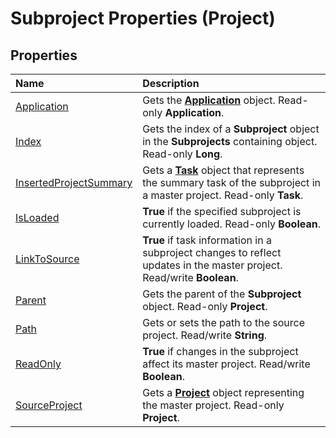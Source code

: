 
# Subproject Properties (Project)

## Properties



|**Name**|**Description**|
|:-----|:-----|
| [Application](412c720b-a432-6e3f-96b3-f6e16c3ee48c.md)|Gets the  **[Application](8eb91712-7784-a102-38c0-19bb056c27e9.md)** object. Read-only **Application**.|
| [Index](90cb228c-e757-3826-7735-5ff169477171.md)|Gets the index of a  **Subproject** object in the **Subprojects** containing object. Read-only **Long**.|
| [InsertedProjectSummary](a98d0c9c-2c9d-d15e-2716-ed27ee9273c2.md)|Gets a  **[Task](bc6bb4a5-95a6-9d1f-3e28-92b9548a544a.md)** object that represents the summary task of the subproject in a master project. Read-only **Task**.|
| [IsLoaded](5e2e5877-1e60-9797-3fc9-ab10d8a64c1c.md)| **True** if the specified subproject is currently loaded. Read-only **Boolean**.|
| [LinkToSource](8055fc21-1de2-dbd1-c28d-2200e8bc781d.md)| **True** if task information in a subproject changes to reflect updates in the master project. Read/write **Boolean**.|
| [Parent](5676f800-20ce-7607-cdec-ea7596eb1cb5.md)|Gets the parent of the  **Subproject** object. Read-only **Project**.|
| [Path](57bd6c44-5a2e-a2c8-c733-4c46e32be780.md)|Gets or sets the path to the source project. Read/write  **String**.|
| [ReadOnly](a42bc4d7-bd50-5846-76c8-27c32713bfab.md)| **True** if changes in the subproject affect its master project. Read/write **Boolean**.|
| [SourceProject](4135a5c9-eacb-12d3-b631-1d30d689f666.md)|Gets a  **[Project](855c1ad9-0e84-f274-9e0e-2424e7cab447.md)** object representing the master project. Read-only **Project**.|

